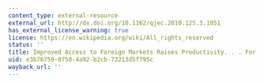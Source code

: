 ```yaml
---
content_type: external-resource
external_url: http://dx.doi.org/10.1162/qjec.2010.125.3.1051
has_external_license_warning: true
license: https://en.wikipedia.org/wiki/All_rights_reserved
status: ''
title: Improved Access to Foreign Markets Raises Productivity. . . For Some Plants
uid: e3b76759-0750-4a92-b2cb-73213d5f795c
wayback_url: ''
---
```

